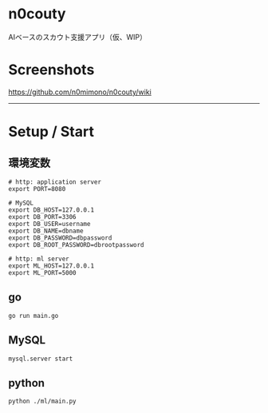 # n0couty

AIベースのスカウト支援アプリ（仮、WIP）

# Screenshots

https://github.com/n0mimono/n0couty/wiki

---

# Setup / Start

## 環境変数

```
# http: application server
export PORT=8080

# MySQL
export DB_HOST=127.0.0.1
export DB_PORT=3306
export DB_USER=username
export DB_NAME=dbname
export DB_PASSWORD=dbpassword
export DB_ROOT_PASSWORD=dbrootpassword

# http: ml server
export ML_HOST=127.0.0.1
export ML_PORT=5000
```

## go

```
go run main.go
```

## MySQL

```
mysql.server start
```

## python

```
python ./ml/main.py
```
